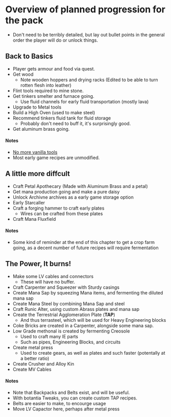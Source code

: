 # Overview of planned progression for the pack
*  Don't need to be terribly detailed, but lay out bullet points in the general order the player will do or unlock things.
## Back to Basics
* Player gets armour and food via quest.
* Get wood
  * Note wooden hoppers and drying racks (Edited to be able to turn rotten flesh into leather)
* Flint tools required to mine stone.
* Get tinkers smelter and furnace going. 
  * Use fluid channels for early fluid transportation (mostly lava)
* Upgrade to Metal tools
* Build a High Oven (used to make steel) 
* Recommend tinkers fluid tank for fluid storage 
  * Probably don't need to buff it, it's surprisingly good.
* Get aluminum brass going. 
#### Notes 
* [No more vanilla tools](https://streamable.com/zu3ou9)
* Most early game recipes are unmodified.


## A little more diffcult
* Craft Petal Apothecary (Made with Aluminum Brass and a petal)
* Get mana production going and make a pure daisy
* Unlock Archivne archives as a early game storage option
* Early Starcaller
* Craft a forging hammer to craft early plates
  * Wires can be crafted from these plates
* Craft Mana Fluxfield

#### Notes
* Some kind of reminder at the end of this chapter to get a crop farm going, as a decent number of future recipes will require fermentation

## The Power, It burns!
* Make some LV cables and connectors
  * These will have no buffer.
* Craft Carpenter and Squeezer with Sturdy casings
* Create Mana Sap by squeezing Mana items, and fermenting the diluted mana sap
* Create Mana Steel by combining Mana Sap and steel
* Craft Runic Alter, using custom Abrass plates and mana sap
* Create the Terrestrial Agglomeration Plate (**TAP**)
  * And thus terrasteel, which will be used for Heavy Engineering blocks
* Coke Bricks are created in a Carpenter, alongside some mana sap.
* Low Grade methonal is created by fermenting Creosole
  * Used to craft many IE parts
  * Such as pipes, Engineering Blocks, and circuits
* Create metal press
  * Used to create gears, as well as plates and such faster (potentally at a better ratio)
* Create Crusher and Alloy Kin
* Create MV Cables



#### Notes
* Note that Backpacks and Belts exist, and will be useful.
* With botantia Tweaks, you can create custom TAP recipes.
* Belts are easier to make, to encourge usage
* Move LV Capactor here, perhaps after metal press
